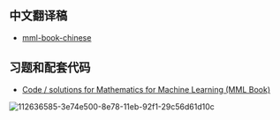 

## 中文翻译稿

- [mml-book-chinese](https://github.com/BinaryAI-1024/mml-book-chinese)

## 习题和配套代码

- [Code / solutions for Mathematics for Machine Learning (MML Book)](https://github.com/ilmoi/MML-Book)


![112636585-3e74e500-8e78-11eb-92f1-29c56d61d10c](https://fig-lianxh.oss-cn-shenzhen.aliyuncs.com/112636585-3e74e500-8e78-11eb-92f1-29c56d61d10c.png)
